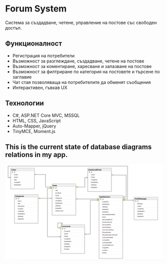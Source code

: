# Forum System
Система за създадване, четене, управление на постове със свободен достъп.

## Функционалност
* Регистрация на потребители
* Възможност за разглеждане, създадване, четене на постове
* Възможност за коментиране, харесване и запазване на постове
* Възможност за филтриране по категория на постовете и търсене по заглавие
* Чат стая позволяваща на потребителите да обменят съобщения
* Интерактивен, гъвкав UX

## Технологии
* C#, ASP.NET Core MVC, MSSQL
* HTML, CSS, JavaScript
* Auto-Mapper, jQuery
* TinyMCE, Moment.js

## This is the current state of database diagrams relations in my app.
![](DatabaseDiagrams.png)